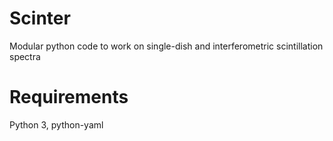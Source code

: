 # Scinter
Modular python code to work on single-dish and interferometric scintillation spectra

# Requirements
Python 3,
python-yaml
